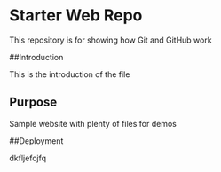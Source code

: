 # Starter Web Repo

This repository is for showing how Git and GitHub work

##Introduction

This is the introduction of the file

## Purpose

Sample website with plenty of files for demos
 
##Deployment


dkfljefojfq